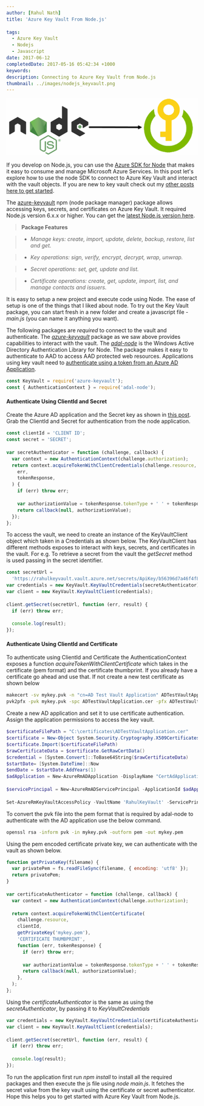 ```yaml
---
author: [Rahul Nath]
title: 'Azure Key Vault From Node.js'
  
tags:
  - Azure Key Vault
  - Nodejs
  - Javascript
date: 2017-06-12
completedDate: 2017-05-16 05:42:34 +1000
keywords:
description: Connecting to Azure Key Vault from Node.js
thumbnail: ../images/nodejs_keyvault.png
---
```


<img src="../images/nodejs_keyvault.png" alt="Azure Key Vault from Node js" class="center" />

If you develop on Node.js, you can use the [Azure SDK for Node](https://github.com/Azure/azure-sdk-for-node) that makes it easy to consume and manage Microsoft Azure Services. In this post let's explore how to use the node SDK to connect to Azure Key Vault and interact with the vault objects. If you are new to key vault check out my [other posts here to get started](http://www.rahulpnath.com/blog/category/azure-key-vault/).

The [azure-keyvault](https://www.npmjs.com/package/azure-keyvault) npm (node package manager) package allows accessing keys, secrets, and certificates on Azure Key Vault. It required Node.js version 6.x.x or higher. You can get the [latest Node.js version here](https://nodejs.org/en/).

> **Package Features**

> - _Manage keys: create, import, update, delete, backup, restore, list and get._

> - _Key operations: sign, verify, encrypt, decrypt, wrap, unwrap._

> - _Secret operations: set, get, update and list._

> - _Certificate operations: create, get, update, import, list, and manage contacts and issuers._

It is easy to setup a new project and execute code using Node. The ease of setup is one of the things that I liked about node. To try out the Key Vault package, you can start fresh in a new folder and create a javascript file - _main.js_ (you can name it anything you want).

The following packages are _required_ to connect to the vault and authenticate. The _[azure-keyvault](https://www.npmjs.com/package/azure-keyvault)_ package as we saw above provides capabilities to interact with the vault. The [_adal-node_](https://www.npmjs.com/package/adal-node) is the Windows Active Directory Authentication Library for Node. The package makes it easy to authenticate to AAD to access AAD protected web resources. Applications using key vault need to [authenticate using a token from an Azure AD Application](http://www.rahulpnath.com/blog/authenticating-a-client-application-with-azure-key-vault/).

```js
const KeyVault = require('azure-keyvault');
const { AuthenticationContext } = require('adal-node');
```

#### **Authenticate Using ClientId and Secret**

Create the Azure AD application and the Secret key as shown in [this post](http://www.rahulpnath.com/blog/authenticating-a-client-application-with-azure-key-vault/). Grab the ClientId and Secret for authentication from the node application.

```js
const clientId = 'CLIENT ID';
const secret = 'SECRET';

var secretAuthenticator = function (challenge, callback) {
  var context = new AuthenticationContext(challenge.authorization);
  return context.acquireTokenWithClientCredentials(challenge.resource, clientId, secret, function (
    err,
    tokenResponse,
  ) {
    if (err) throw err;

    var authorizationValue = tokenResponse.tokenType + ' ' + tokenResponse.accessToken;
    return callback(null, authorizationValue);
  });
};
```

To access the vault, we need to create an instance of the KeyVaultClient object which taken in a Credentials as shown below. The KeyVaultClient has different methods exposes to interact with keys, secrets, and certificates in the vault. For e.g. To retrieve a secret from the vault the _getSecret_ method is used passing in the secret identifier.

```js
const secretUrl =
  'https://rahulkeyvault.vault.azure.net/secrets/ApiKey/b56396d7a46f4f848481de2e149ef069';
var credentials = new KeyVault.KeyVaultCredentials(secretAuthenticator);
var client = new KeyVault.KeyVaultClient(credentials);

client.getSecret(secretUrl, function (err, result) {
  if (err) throw err;

  console.log(result);
});
```

#### **Authenticate Using ClientId and Certificate**

To authenticate using ClientId and Certificate the AuthenticationContext exposes a function _acquireTokenWithClientCertificate_ which takes in the certificate (pem format) and the certificate thumbprint. If you already have a certificate go ahead and use that. If not create a new test certificate as shown below

```bash
makecert -sv mykey.pvk -n "cn=AD Test Vault Application" ADTestVaultApplication.cer -b 03/03/2017 -e 06/05/2018 -r
pvk2pfx -pvk mykey.pvk -spc ADTestVaultApplication.cer -pfx ADTestVaultApplication.pfx -po test
```

Create a new AD application and set it to use certificate authentication. Assign the application permissions to access the key vault.

```powershell
$certificateFilePath = "C:\certificates\ADTestVaultApplication.cer"
$certificate = New-Object System.Security.Cryptography.X509Certificates.X509Certificate2
$certificate.Import($certificateFilePath)
$rawCertificateData = $certificate.GetRawCertData()
$credential = [System.Convert]::ToBase64String($rawCertificateData)
$startDate= [System.DateTime]::Now
$endDate = $startDate.AddYears(1)
$adApplication = New-AzureRmADApplication -DisplayName "CertAdApplication" -HomePage  "http://www.test.com" -IdentifierUris "http://www.test.com" -CertValue $credential  -StartDate $startDate -EndDate $endDate

$servicePrincipal = New-AzureRmADServicePrincipal -ApplicationId $adApplication.ApplicationId

Set-AzureRmKeyVaultAccessPolicy -VaultName 'RahulKeyVault' -ServicePrincipalName $servicePrincipal.ServicePrincipalNames[0] -PermissionsToSecrets all -PermissionToKeys all
```

To convert the pvk file into the pem format that is required by adal-node to authenticate with the AD application use the below command.

```bash
openssl rsa -inform pvk -in mykey.pvk -outform pem -out mykey.pem
```

Using the pem encoded certificate private key, we can authenticate with the vault as shown below.

```js
function getPrivateKey(filename) {
  var privatePem = fs.readFileSync(filename, { encoding: 'utf8' });
  return privatePem;
}

var certificateAuthenticator = function (challenge, callback) {
  var context = new AuthenticationContext(challenge.authorization);

  return context.acquireTokenWithClientCertificate(
    challenge.resource,
    clientId,
    getPrivateKey('mykey.pem'),
    'CERTIFICATE THUMBPRINT',
    function (err, tokenResponse) {
      if (err) throw err;

      var authorizationValue = tokenResponse.tokenType + ' ' + tokenResponse.accessToken;
      return callback(null, authorizationValue);
    },
  );
};
```

Using the _certificateAuthenticator_ is the same as using the _secretAuthenticator_, by passing it to _KeyVaultCredentials_

```js
var credentials = new KeyVault.KeyVaultCredentials(certificateAuthenticator);
var client = new KeyVault.KeyVaultClient(credentials);

client.getSecret(secretUrl, function (err, result) {
  if (err) throw err;

  console.log(result);
});
```

To run the application first run _npm install_ to install all the required packages and then execute the js file using _node main.js_. It fetches the secret value from the key vault using the certificate or secret authenticator. Hope this helps you to get started with Azure Key Vault from Node.js.
